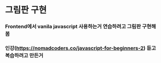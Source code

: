 # 그림판 구현
### Frontend에서 vanila javascript 사용하는거 연습하려고 그림판 구현해봄
### 인강(https://nomadcoders.co/javascript-for-beginners-2) 듣고 복습하려고 만든거
